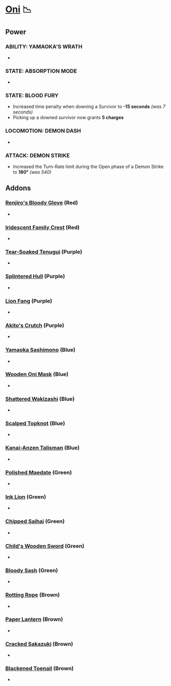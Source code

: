# [Oni](<https://deadbydaylight.wiki.gg/wiki/Kazan_Yamaoka>) 📉

## Power

### ABILITY: YAMAOKA'S WRATH

-


### STATE: ABSORPTION MODE

-


### STATE: BLOOD FURY

- Increased time penalty when downing a Survivor to **-15 seconds** *(was 7 seconds)*
- Picking up a downed survivor now grants **5 charges**


### LOCOMOTION: DEMON DASH

-


### ATTACK: DEMON STRIKE

- Increased the Turn-Rate limit during the Open phase of a Demon Strike to **180°** *(was 540)*


## Addons

### [Renjiro's Bloody Glove](<https://deadbydaylight.wiki.gg/wiki/Renjiro%27s_Bloody_Glove>) (Red)

-


### [Iridescent Family Crest](<https://deadbydaylight.wiki.gg/wiki/Iridescent_Family_Crest>) (Red)

-


### [Tear-Soaked Tenugui](<https://deadbydaylight.wiki.gg/wiki/Tear-Soaked_Tenugui>) (Purple)

-


### [Splintered Hull](<https://deadbydaylight.wiki.gg/wiki/Splintered_Hull>) (Purple)

-


### [Lion Fang](<https://deadbydaylight.wiki.gg/wiki/Lion_Fang>) (Purple)

-


### [Akito's Crutch](<https://deadbydaylight.wiki.gg/wiki/Akito%27s_Crutch>) (Purple)

-


### [Yamaoka Sashimono](<https://deadbydaylight.wiki.gg/wiki/Yamaoka_Sashimono>) (Blue)

-


### [Wooden Oni Mask](<https://deadbydaylight.wiki.gg/wiki/Wooden_Oni_Mask>) (Blue)

-


### [Shattered Wakizashi](<https://deadbydaylight.wiki.gg/wiki/Shattered_Wakizashi>) (Blue)

-


### [Scalped Topknot](<https://deadbydaylight.wiki.gg/wiki/Scalped_Topknot>) (Blue)

-


### [Kanai-Anzen Talisman](<https://deadbydaylight.wiki.gg/wiki/Kanai-Anzen_Talisman>) (Blue)

-


### [Polished Maedate](<https://deadbydaylight.wiki.gg/wiki/Polished_Maedate>) (Green)

-


### [Ink Lion](<https://deadbydaylight.wiki.gg/wiki/Ink_Lion>) (Green)

-


### [Chipped Saihai](<https://deadbydaylight.wiki.gg/wiki/Chipped_Saihai>) (Green)

-


### [Child's Wooden Sword](<https://deadbydaylight.wiki.gg/wiki/Child%27s_Wooden_Sword>) (Green)

-


### [Bloody Sash](<https://deadbydaylight.wiki.gg/wiki/Bloody_Sash>) (Green)

-


### [Rotting Rope](<https://deadbydaylight.wiki.gg/wiki/Rotting_Rope>) (Brown)

-


### [Paper Lantern](<https://deadbydaylight.wiki.gg/wiki/Paper_Lantern>) (Brown)

-


### [Cracked Sakazuki](<https://deadbydaylight.wiki.gg/wiki/Cracked_Sakazuki>) (Brown)

-


### [Blackened Toenail](<https://deadbydaylight.wiki.gg/wiki/Blackened_Toenail>) (Brown)

-
